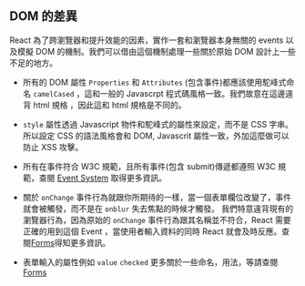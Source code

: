 ## DOM 的差異

React 為了跨瀏覽器和提升效能的因素，實作一套和瀏覽器本身無關的 events 以及模擬 DOM 的機制。我們可以借由這個機制處理一些關於原始 DOM 設計上一些不足的地方。

* 所有的 DOM 屬性 `Properties` 和 `Attributes` (包含事件)都應該使用駝峰式命名 `camelCased` ，這和一般的 Javascrpt 程式碼風格一致。我們故意在這邊違背 html 規格 ，因此這和 html 規格是不同的。

* `style` 屬性透過 Javascript 物件和駝峰式的屬性來設定，而不是 CSS 字串。所以設定 CSS 的語法風格會和 DOM, Javascrit 屬性一致，外加這麼做可以防止 XSS 攻擊。

* 所有在事件符合 W3C 規範，且所有事件(包含 submit)傳遞都遵照 W3C 規範，查閱 [Event System](http://facebook.github.io/react/docs/events.html) 取得更多資訊。

* 關於 `onChange` 事件行為就跟你所期待的一樣，當一個表單欄位改變了，事件就會被觸發，而不是在 `onblur` 失去焦點的時候才觸發。 我們特意違背現有的瀏覽器行為，因為原始的 `onChange` 事件行為跟其名稱並不符合，React 需要正確的用到這個 Event ，當使用者輸入資料的同時 React 就會及時反應。查閱[Forms](http://facebook.github.io/react/docs/forms.html)得知更多資訊。

* 表單輸入的屬性例如 `value` `checked` 更多關於一些命名，用法，等請查閱 [Forms](http://facebook.github.io/react/docs/forms.html)
